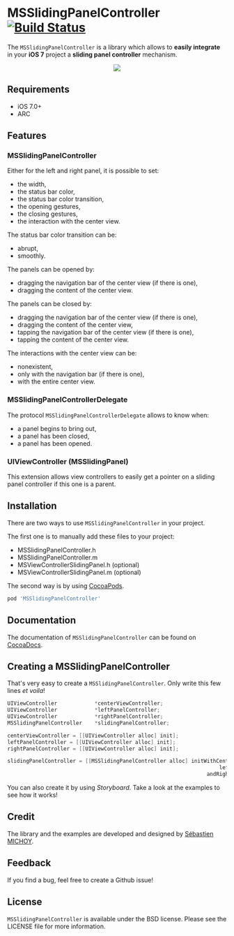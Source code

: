 # MSSlidingPanelController [![Build Status](https://travis-ci.org/SebastienMichoy/MSSlidingPanelController.png?branch=master)](https://travis-ci.org/SebastienMichoy/MSSlidingPanelController)
The `MSSlidingPanelController` is a library which allows to **easily integrate** in your **iOS 7** project a **sliding panel controller** mechanism.

<p align="center" >
<img src="https://raw.githubusercontent.com/SebastienMichoy/MSSlidingPanelController/assets/MSSlidingPanelController.png" />
</p>

## Requirements
- iOS 7.0+
- ARC

## Features
### MSSlidingPanelController
Either for the left and right panel, it is possible to set:

- the width,
- the status bar color,
- the status bar color transition,
- the opening gestures,
- the closing gestures,
- the interaction with the center view.

The status bar color transition can be:

- abrupt,
- smoothly.

The panels can be opened by:

- dragging the navigation bar of the center view (if there is one),
- dragging the content of the center view.

The panels can be closed by:

- dragging the navigation bar of the center view (if there is one),
- dragging the content of the center view,
- tapping the navigation bar of the center view (if there is one),
- tapping the content of the center view.

The interactions with the center view can be:

- nonexistent,
- only with the navigation bar (if there is one),
- with the entire center view.

### MSSlidingPanelControllerDelegate
The protocol `MSSlidingPanelControllerDelegate` allows to know when:

- a panel begins to bring out,
- a panel has been closed,
- a panel has been opened.

### UIViewController (MSSlidingPanel)
This extension allows view controllers to easily get a pointer on a sliding panel controller if this one is a parent.

## Installation
There are two ways to use `MSSlidingPanelController` in your project.

The first one is to manually add these files to your project:

- MSSlidingPanelController.h
- MSSlidingPanelController.m
- MSViewControllerSlidingPanel.h (optional)
- MSViewControllerSlidingPanel.m (optional)

The second way is by using [CocoaPods](https://github.com/cocoapods/cocoapods).

```Ruby
pod 'MSSlidingPanelController'
```

## Documentation
The documentation of `MSSlidingPanelController` can be found on [CocoaDocs](http://cocoadocs.org/docsets/MSSlidingPanelController/).

## Creating a MSSlidingPanelController
That's very easy to create a `MSSlidingPanelController`. Only write this few lines *et voila*!

```Objective-C
UIViewController            *centerViewController;
UIViewController            *leftPanelController;
UIViewController            *rightPanelController;
MSSlidingPanelController    *slidingPanelController;

centerViewController = [[UIViewController alloc] init];
leftPanelController = [[UIViewController alloc] init];
rightPanelController = [[UIViewController alloc] init];

slidingPanelController = [[MSSlidingPanelController alloc] initWithCenterViewController:centerViewController
																	leftPanelController:leftPanelController
																andRightPanelController:rightPanelController];
```
You can also create it by using *Storyboard*. Take a look at the examples to see how it works!

## Credit
The library and the examples are developed and designed by [Sébastien MICHOY](http://www.linkedin.com/in/sebastienmichoy).

## Feedback
If you find a bug, feel free to create a Github issue!

## License
`MSSlidingPanelController` is available under the BSD license. Please see the LICENSE file for more information.
